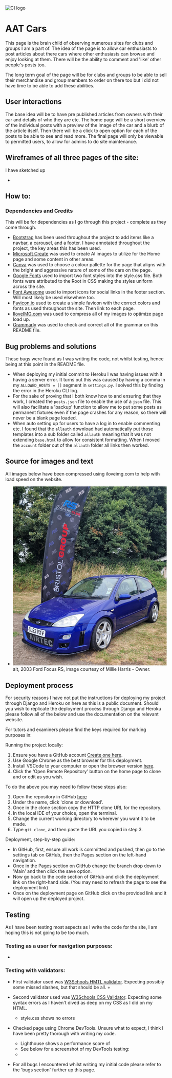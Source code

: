 ![CI logo](https://codeinstitute.s3.amazonaws.com/fullstack/ci_logo_small.png)

# AAT Cars

This page is the brain child of observing numerous sites for clubs and groups I am a part of. The idea of the page is to allow car enthusiasts to post articles about there cars where other enthusiasts can browse and enjoy looking at them. There will be the ability to comment and 'like' other people's posts too.

The long term goal of the page will be for clubs and groups to be able to sell their merchandise and group members to order on there too but i did not have time to be able to add these abilities.

## User interactions

The base idea will be to have pre published articles from owners with their car and details of who they are etc. The home page will be a short overview of the individual posts with a preview of the image of the car and a blurb of the article itself. Then there will be a click to open option for each of the posts to be able to see and read more. The final page will only be viewable to permitted users, to allow for admins to do site maintenance.

## Wireframes of all three pages of the site:

I have sketched up 

+ ![]()

## How to:

### Dependencies and Credits

This will be for dependencies as I go through this project - complete as they come through.
+ [Bootstrap](https://getbootstrap.com/) has been used throughout the project to add items like a navbar, a carousel, and a footer. I have annotated throughout the project, the key areas this has been used.
+ [Microsoft Create](https://create.microsoft.com/en-us/features/ai-image-generator) was used to create AI images to utilize for the Home page and some content in other areas.
+ [Canva](https://www.canva.com/colors/color-palette-generator/) was used to choose a colour pallette for the page that aligns with the bright and aggressive nature of some of the cars on the page.
+ [Google Fonts](https://fonts.google.com/) used to import two font styles into the style.css file. Both fonts were attributed to the Root in CSS making the styles uniform across the site.
+ [Font Awesome](https://fontawesome.com/) used to import icons for social links in the footer section. Will most likely be used elsewhere too.
+ [Favicon.io](https://favicon.io/#google_vignette) used to create a simple favicon with the correct colors and fonts as used throughout the site. Then link to each page.
+ [IloveIMG.com](https://www.iloveimg.com/) was used to compress all of my images to optimize page load up.
+ [Grammarly](https://app.grammarly.com/ddocs/2742182934) was used to check and correct all of the grammar on this README file.

## Bug problems and solutions

These bugs were found as I was writing the code, not whilst testing, hence being at this point in the README file.

+ When deploying my initial commit to Heroku I was having issues with it having a server error. It turns out this was caused by having a comma in my `ALLOWED_HOSTS = []` segment in `settings.py`. I solved this by finding the error in the Heroku CLI log.
+ For the sake of proving that I both know how to and ensuring that they work, I created the `posts.json` file to enable the use of a `json` file. This will also facilitate a 'backup' function to allow me to put some posts as permanent fixtures even if the page crashes for any reason, so there will never be a blank page loaded.
+ When auto setting up for users to have a log in to enable commenting etc. I found that the `allauth` download had automatically put those templates into a sub folder called `allauth` meaning that it was not extending `base.html` to allow for consistent formatting. When I moved the `account` folder out of the `allauth` folder all links then worked.


## Source for images and text

All images below have been compressed using iloveimg.com to help with load speed on the website.

+ ![2003 Focus RS](static\images\2003-focus-rs.jpg) alt, 2003 Ford Focus RS, image courtesy of Millie Harris - Owner.



## Deployment process

For security reasons I have not put the instructions for deploying my project through Django and Heroku on here as this is a public document. Should you wish to replicate the deployment process through Django and Heroku please follow all of the below and use the documentation on the relevant website.

For tutors and examiners please find the keys required for marking purposes in: 

Running the project locally:
1. Ensure you have a GitHub account [Create one here](https://docs.github.com/en/get-started/start-your-journey/creating-an-account-on-github).
2. Use Google Chrome as the best browser for this deployment.
3. Install VSCode to your computer or open the browser version [here](https://vscode.dev/).
4. Click the 'Open Remote Repository' button on the home page to clone and or edit as you wish.

To do the above you may need to follow these steps also:
1. Open the repository in GitHub [here](https://github.com/14sammie41/samantha-spencer)
2. Under the name, click 'clone or download'.
3. Once in the clone section copy the HTTP clone URL for the repository.
4. In the local IDE of your choice, open the terminal.
5. Change the current working directory to wherever you want it to be made.
6. Type `git clone`, and then paste the URL you copied in step 3.

Deployment, step-by-step guide:
+ In GitHub, first, ensure all work is committed and pushed, then go to the settings tab on GitHub, then the Pages section on the left-hand navigation.
+ Once in the Pages section on GitHub change the branch drop down to 'Main' and then click the save option.
+ Now go back to the code section of GitHub and click the deployment link on the right-hand side. (You may need to refresh the page to see the deployment link)
+ Once on the deployment page on GitHub click on the provided link and it will open up the deployed project.

## Testing

As I have been testing most aspects as I write the code for the site, I am hoping this is not going to be too much.

### Testing as a user for navigation purposes:
+ 

### Testing with validators:
+ First validator used was [W3Schools HMTL validator](https://validator.w3.org/#validate_by_input). Expecting possibly some missed slashes, but that should be all. 
    + 
+ Second validator used was [W3Schools CSS Validator](https://jigsaw.w3.org/css-validator/#validate_by_input). Expecting some syntax errors as I haven't dived as deep on my CSS as I did on my HTML.
    + style.css shows no errors
+ Checked page using Chrome DevTools. Unsure what to expect, I think I have been pretty thorough with writing my code.
    + Lighthouse shows a performance score of 
    + See below for a screenshot of my DevTools testing:
    + ![]()

+ For all bugs I encountered whilst writing my initial code please refer to the 'bugs section' further up this page.